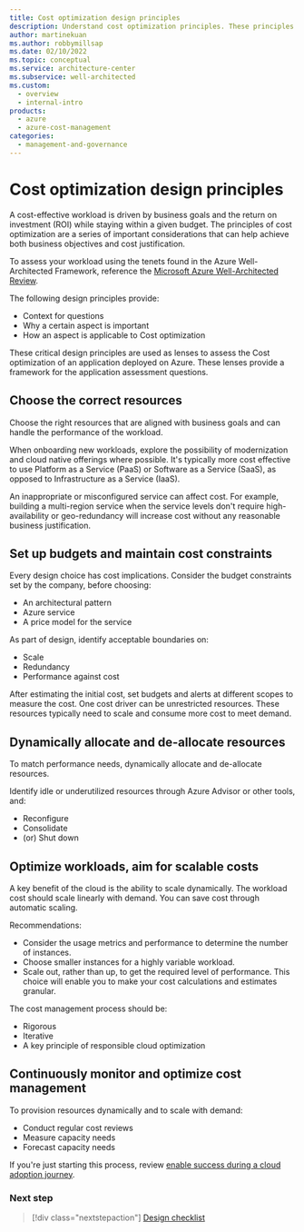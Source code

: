 ```yaml
---
title: Cost optimization design principles
description: Understand cost optimization principles. These principles are a series of important considerations that can help achieve business objectives and cost justification.
author: martinekuan
ms.author: robbymillsap
ms.date: 02/10/2022
ms.topic: conceptual
ms.service: architecture-center
ms.subservice: well-architected
ms.custom:
  - overview
  - internal-intro
products:
  - azure
  - azure-cost-management
categories:
  - management-and-governance
---
```


# Cost optimization design principles

A cost-effective workload is driven by business goals and the return on investment (ROI) while staying within a given budget. The principles of cost optimization are a series of important considerations that can help achieve both business objectives and cost justification.

To assess your workload using the tenets found in the Azure Well-Architected Framework, reference the [Microsoft Azure Well-Architected Review](/assessments/?id=azure-architecture-review&mode=pre-assessment).

The following design principles provide:

- Context for questions
- Why a certain aspect is important
- How an aspect is applicable to Cost optimization

These critical design principles are used as lenses to assess the Cost optimization of an application deployed on Azure. These lenses provide a framework for the application assessment questions.

## Choose the correct resources

Choose the right resources that are aligned with business goals and can handle the performance of the workload.

When onboarding new workloads, explore the possibility of modernization and cloud native offerings where possible. It's typically more cost effective to use  Platform as a Service (PaaS) or Software as a Service (SaaS), as opposed to Infrastructure as a Service (IaaS).

An inappropriate or misconfigured service can affect cost. For example, building a multi-region service when the service levels don't require high-availability or geo-redundancy will increase cost without any reasonable business justification.

## Set up budgets and maintain cost constraints

Every design choice has cost implications. Consider the budget constraints set by the company, before choosing:

- An architectural pattern
- Azure service
- A price model for the service

As part of design, identify acceptable boundaries on:

- Scale
- Redundancy
- Performance against cost

After estimating the initial cost, set budgets and alerts at different scopes to measure the cost. One cost driver can be unrestricted resources. These resources typically need to scale and consume more cost to meet demand.

## Dynamically allocate and de-allocate resources

To match performance needs, dynamically allocate and de-allocate resources.

Identify idle or underutilized resources through Azure Advisor or other tools, and:

- Reconfigure
- Consolidate
- (or) Shut down

## Optimize workloads, aim for scalable costs

A key benefit of the cloud is the ability to scale dynamically. The workload cost should scale linearly with demand. You can save cost through automatic scaling.

Recommendations:

- Consider the usage metrics and performance to determine the number of instances.
- Choose smaller instances for a highly variable workload.
- Scale out, rather than up, to get the required level of performance. This choice will enable you to make your cost calculations and estimates granular.

The cost management process should be:

- Rigorous
- Iterative
- A key principle of responsible cloud optimization

## Continuously monitor and optimize cost management

To provision resources dynamically and to scale with demand:

- Conduct regular cost reviews
- Measure capacity needs
- Forecast capacity needs

If you're just starting this process, review [enable success during a cloud adoption journey](/azure/cloud-adoption-framework/get-started/enable).

### Next step

> [!div class="nextstepaction"]
> [Design checklist](./design-checklist.md)
